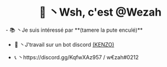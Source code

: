 <h1 align="center">🌙 丶Wsh, c'est @Wezah</h1>
- 📚 丶Je suis intéressé par **(tamere la pute enculé)**

- 🌊 丶J'travail sur un bot discord [(KENZO)](https://discord.gg/QCv8WqG8zG)

- 📞 丶https://discord.gg/KqfwXAz957 / w€zah#0212
